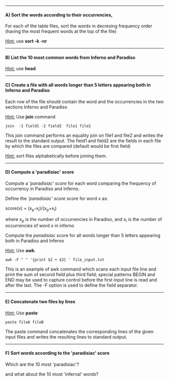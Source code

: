 
------------

#### A) Sort the words according to their occurrencies,
 
For each of the table files, sort the words in decresing frequency order (having the most frequent words at the top of the file)

<u>Hint:</u> use **sort -k -nr**

------------

#### B) List the 10 most common words from Inferno and Paradiso

<u>Hint:</u> use **head**

-------------

#### C) Create a file with all words longer than 5 letters appearing both in Inferno and Paradiso 

Each row of the file should contain the word and the occurrencies in the two sections Inferno and Paradiso 

<u>Hint:</u> Use **join** command 

```
join  -1 field1 -2 field2  file1 file2
```

 This join command performs an equality join on file1 and file2 
 and writes the result to the standard output. The field1 and field2 are the fields 
 in each file by which the files are compared (default would be first field)

<u>Hint:</u>  sort files alphabetically before joining them.

-------------

#### D) Compute a 'paradisiac' score 



Compute a *'paradisiac' score* for each word comparing the frequency of occurrency in Paradiso and Inferno.

Define the *'paradisiac' score* score for word x as: 


 score(x) = (x<sub>p</sub>-x<sub>i</sub>)/(x<sub>p</sub>+x<sub>i</sub>)


where x<sub>p</sub> is the number of occurrencies in Paradiso, 
and x<sub>i</sub> is the number of occurrencies of word x in inferno

Compute the *paradisiac* score for all words longer than 5 letters appearing both in Paradiso and Inferno

<u>Hint:</u> Use **awk**. 

```
awk -F " " '{print $2 + $3} ' file_input.txt 
```
This is an example of awk command which
scans each input file line and print the sum of second field plus third field;
 special patterns BEGIN and END may be used to 
capture control before the first input line is read and after the last.
The -F option is used to define the field separator.

------------

#### E) Concatenate two files by lines

<u>Hint:</u> Use **paste**

```
paste fileA fileB
``` 

The paste command concatenates the corresponding lines of the given input files
and writes the resulting lines to standard   output.

-------------

#### F) Sort words according to the 'paradisiac' score 

Which are the 10 most 'paradisiac'? 

and what about the 10 most 'infernal' words?
